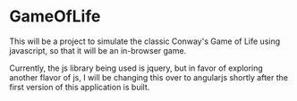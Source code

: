 GameOfLife
====

This will be a project to simulate the classic Conway's Game of Life using javascript, so that it will be an in-browser game.



Currently, the js library being used is jquery, but in favor of exploring another flavor of js, I will be changing this over to angularjs shortly after the first version of this application is built.
